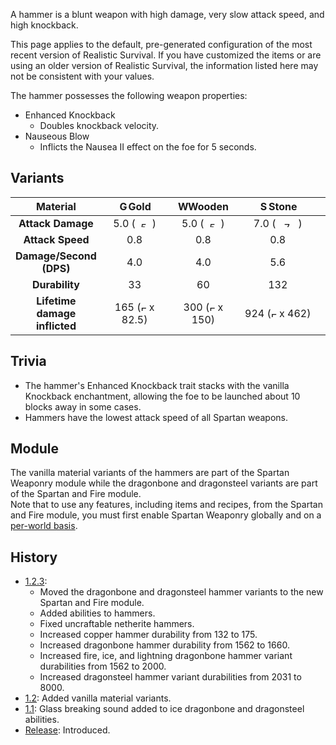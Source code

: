 A hammer is a blunt weapon with high damage, very slow attack speed, and high knockback.

This page applies to the default, pre-generated configuration of the most recent version of Realistic Survival. If you have customized the items or are using
an older version of Realistic Survival, the information listed here may not be consistent with your values.

The hammer possesses the following weapon properties:
- Enhanced Knockback
  - Doubles knockback velocity.
- Nauseous Blow
  - Inflicts the Nausea II effect on the foe for 5 seconds.

## Variants

|         **Material**          | <img src="https://raw.githubusercontent.com/ValMobile/RealisticSurvival-Wiki/master/images/golden-hammer-item.png" width="16" height="16" alt="Golden hammer"/>**Gold** | <img src="https://raw.githubusercontent.com/ValMobile/RealisticSurvival-Wiki/master/images/wooden-hammer-item.png" width="16" height="16" alt="Wooden hammer"/>**Wooden** | <img src="https://raw.githubusercontent.com/ValMobile/RealisticSurvival-Wiki/master/images/stone-hammer-item.png" width="16" height="16" alt="Stone hammer"/>**Stone** | <img src="https://raw.githubusercontent.com/ValMobile/RealisticSurvival-Wiki/master/images/copper-hammer-item.png" width="16" height="16" alt="Copper hammer"/>**Copper** |   <img src="https://raw.githubusercontent.com/ValMobile/RealisticSurvival-Wiki/master/images/iron-hammer-item.png" width="16" height="16" alt="Iron hammer"/>**Iron**   | <img src="https://raw.githubusercontent.com/ValMobile/RealisticSurvival-Wiki/master/images/diamond-hammer-item.png" width="16" height="16" alt="Diamond hammer"/>**Diamond** | <img src="https://raw.githubusercontent.com/ValMobile/RealisticSurvival-Wiki/master/images/netherite-hammer-item.png" width="16" height="16" alt="Netherite hammer"/>**Netherite** |  <img src="https://raw.githubusercontent.com/ValMobile/RealisticSurvival-Wiki/master/images/dragonbone-hammer-item.png" width="16" height="16" alt="Dragonbone hammer"/>**Dragonbone**   |          <img src="https://raw.githubusercontent.com/ValMobile/RealisticSurvival-Wiki/master/images/dragonbone-flamed-hammer-item.png" width="16" height="16" alt="Flamed dragonbone hammer"/>**Flamed Dragonbone**          | <img src="https://raw.githubusercontent.com/ValMobile/RealisticSurvival-Wiki/master/images/dragonbone-iced-hammer-item.png" width="16" height="16" alt="Iced dragonbone hammer"/>**Iced Dragonbone** |     <img src="https://raw.githubusercontent.com/ValMobile/RealisticSurvival-Wiki/master/images/dragonbone-lightning-hammer-item.png" width="16" height="16" alt="Lightning dragonbone hammer"/>**Lightning Dragonbone**      | <img src="https://raw.githubusercontent.com/ValMobile/RealisticSurvival-Wiki/master/images/dragonsteel-fire-hammer-item.png" width="16" height="16" alt="Fire dragonsteel hammer"/>**Fire Dragonsteel** | <img src="https://raw.githubusercontent.com/ValMobile/RealisticSurvival-Wiki/master/images/dragonsteel-ice-hammer-item.png" width="16" height="16" alt="Ice dragonsteel hammer"/>**Ice Dragonsteel** |    <img src="https://raw.githubusercontent.com/ValMobile/RealisticSurvival-Wiki/master/images/dragonsteel-lightning-hammer-item.png" width="16" height="16" alt="Lightning dragonsteel hammer"/>**Lightning Dragonsteel**    |
|:-----------------------------:|:-----------------------------------------------------------------------------------------------------------------------------------------------------------------------:|:-------------------------------------------------------------------------------------------------------------------------------------------------------------------------:|:----------------------------------------------------------------------------------------------------------------------------------------------------------------------:|:-------------------------------------------------------------------------------------------------------------------------------------------------------------------------:|:-----------------------------------------------------------------------------------------------------------------------------------------------------------------------:|:----------------------------------------------------------------------------------------------------------------------------------------------------------------------------:|:----------------------------------------------------------------------------------------------------------------------------------------------------------------------------------:|:----------------------------------------------------------------------------------------------------------------------------------------------------------------------------------------:|:----------------------------------------------------------------------------------------------------------------------------------------------------------------------------------------------------------------------------:|:----------------------------------------------------------------------------------------------------------------------------------------------------------------------------------------------------:|:----------------------------------------------------------------------------------------------------------------------------------------------------------------------------------------------------------------------------:|:-------------------------------------------------------------------------------------------------------------------------------------------------------------------------------------------------------:|:----------------------------------------------------------------------------------------------------------------------------------------------------------------------------------------------------:|:----------------------------------------------------------------------------------------------------------------------------------------------------------------------------------------------------------------------------:|
|       **Attack Damage**       |     5.0 (<img src="https://raw.githubusercontent.com/ValMobile/RealisticSurvival-Wiki/master/images/5-health-icon.png" width="27" height="9" alt="5 health icon"/>)     |      5.0 (<img src="https://raw.githubusercontent.com/ValMobile/RealisticSurvival-Wiki/master/images/5-health-icon.png" width="27" height="9" alt="5 health icon"/>)      |    7.0 (<img src="https://raw.githubusercontent.com/ValMobile/RealisticSurvival-Wiki/master/images/7-health-icon.png" width="36" height="9" alt="7 health icon"/>)     |      8.0 (<img src="https://raw.githubusercontent.com/ValMobile/RealisticSurvival-Wiki/master/images/8-health-icon.png" width="36" height="9" alt="8 health icon"/>)      |     9.0 (<img src="https://raw.githubusercontent.com/ValMobile/RealisticSurvival-Wiki/master/images/7-health-icon.png" width="54" height="9" alt="9 health icon"/>)     |      11.0 (<img src="https://raw.githubusercontent.com/ValMobile/RealisticSurvival-Wiki/master/images/11-health-icon.png" width="54" height="9" alt="11 health icon"/>)      |         13.0 (<img src="https://raw.githubusercontent.com/ValMobile/RealisticSurvival-Wiki/master/images/13-health-icon.png" width="63" height="9" alt="13 health icon"/>)         |            10.0 (<img src="https://raw.githubusercontent.com/ValMobile/RealisticSurvival-Wiki/master/images/10-health-icon.png" width="45" height="9" alt="10 health icon"/>)            |                              11.5 (<img src="https://raw.githubusercontent.com/ValMobile/RealisticSurvival-Wiki/master/images/11-health-icon.png" width="54" height="9" alt="11 health icon"/>)                              |                  11.5 (<img src="https://raw.githubusercontent.com/ValMobile/RealisticSurvival-Wiki/master/images/11-health-icon.png" width="54" height="9" alt="11 health icon"/>)                  |                              11.5 (<img src="https://raw.githubusercontent.com/ValMobile/RealisticSurvival-Wiki/master/images/11-health-icon.png" width="54" height="9" alt="11 health icon"/>)                              |                  27.0 (<img src="https://raw.githubusercontent.com/ValMobile/RealisticSurvival-Wiki/master/images/full-heart-icon.png" width="9" height="9" alt="Full heart"/> x 13.5)                  |                27.0 (<img src="https://raw.githubusercontent.com/ValMobile/RealisticSurvival-Wiki/master/images/full-heart-icon.png" width="9" height="9" alt="Full heart"/> x 13.5)                 |                            27.0 (<img src="https://raw.githubusercontent.com/ValMobile/RealisticSurvival-Wiki/master/images/full-heart-icon.png" width="9" height="9" alt="Full heart"/> x 13.5)                             |
|       **Attack Speed**        |                                                                                   0.8                                                                                   |                                                                                    0.8                                                                                    |                                                                                  0.8                                                                                   |                                                                                    0.8                                                                                    |                                                                                   0.8                                                                                   |                                                                                     0.8                                                                                      |                                                                                        0.8                                                                                         |                                                                                           0.8                                                                                            |                                                                                                             0.8                                                                                                              |                                                                                                 0.8                                                                                                  |                                                                                                             0.8                                                                                                              |                                                                                                   0.8                                                                                                   |                                                                                                 0.8                                                                                                  |                                                                                                             0.8                                                                                                              |
|    **Damage/Second (DPS)**    |                                                                                   4.0                                                                                   |                                                                                    4.0                                                                                    |                                                                                  5.6                                                                                   |                                                                                    6.4                                                                                    |                                                                                   7.2                                                                                   |                                                                                     8.8                                                                                      |                                                                                        10.4                                                                                        |                                                                                           8.0                                                                                            |                                                                                                             9.2                                                                                                              |                                                                                                 9.2                                                                                                  |                                                                                                             9.2                                                                                                              |                                                                                                  21.6                                                                                                   |                                                                                                 21.6                                                                                                 |                                                                                                             21.6                                                                                                             |
|        **Durability**         |                                   &nbsp;&nbsp;&nbsp;&nbsp;&nbsp;&nbsp;&nbsp;&nbsp;33&nbsp;&nbsp;&nbsp;&nbsp;&nbsp;&nbsp;&nbsp;&nbsp;                                    |                              &nbsp;&nbsp;&nbsp;&nbsp;&nbsp;&nbsp;&nbsp;&nbsp;&nbsp;60&nbsp;&nbsp;&nbsp;&nbsp;&nbsp;&nbsp;&nbsp;&nbsp;&nbsp;                               |                            &nbsp;&nbsp;&nbsp;&nbsp;&nbsp;&nbsp;&nbsp;&nbsp;&nbsp;132&nbsp;&nbsp;&nbsp;&nbsp;&nbsp;&nbsp;&nbsp;&nbsp;&nbsp;                             |            &nbsp;&nbsp;&nbsp;&nbsp;&nbsp;&nbsp;&nbsp;&nbsp;&nbsp;&nbsp;&nbsp;&nbsp;175&nbsp;&nbsp;&nbsp;&nbsp;&nbsp;&nbsp;&nbsp;&nbsp;&nbsp;&nbsp;&nbsp;&nbsp;            |           &nbsp;&nbsp;&nbsp;&nbsp;&nbsp;&nbsp;&nbsp;&nbsp;&nbsp;&nbsp;&nbsp;&nbsp;251&nbsp;&nbsp;&nbsp;&nbsp;&nbsp;&nbsp;&nbsp;&nbsp;&nbsp;&nbsp;&nbsp;&nbsp;           |             &nbsp;&nbsp;&nbsp;&nbsp;&nbsp;&nbsp;&nbsp;&nbsp;&nbsp;&nbsp;&nbsp;&nbsp;1562&nbsp;&nbsp;&nbsp;&nbsp;&nbsp;&nbsp;&nbsp;&nbsp;&nbsp;&nbsp;&nbsp;&nbsp;             |                &nbsp;&nbsp;&nbsp;&nbsp;&nbsp;&nbsp;&nbsp;&nbsp;&nbsp;&nbsp;&nbsp;&nbsp;2031&nbsp;&nbsp;&nbsp;&nbsp;&nbsp;&nbsp;&nbsp;&nbsp;&nbsp;&nbsp;&nbsp;&nbsp;                | &nbsp;&nbsp;&nbsp;&nbsp;&nbsp;&nbsp;&nbsp;&nbsp;&nbsp;&nbsp;&nbsp;&nbsp;&nbsp;&nbsp;&nbsp;1660&nbsp;&nbsp;&nbsp;&nbsp;&nbsp;&nbsp;&nbsp;&nbsp;&nbsp;&nbsp;&nbsp;&nbsp;&nbsp;&nbsp;&nbsp; | &nbsp;&nbsp;&nbsp;&nbsp;&nbsp;&nbsp;&nbsp;&nbsp;&nbsp;&nbsp;&nbsp;&nbsp;&nbsp;&nbsp;&nbsp;&nbsp;&nbsp;&nbsp;2000&nbsp;&nbsp;&nbsp;&nbsp;&nbsp;&nbsp;&nbsp;&nbsp;&nbsp;&nbsp;&nbsp;&nbsp;&nbsp;&nbsp;&nbsp;&nbsp;&nbsp;&nbsp; |       &nbsp;&nbsp;&nbsp;&nbsp;&nbsp;&nbsp;&nbsp;&nbsp;&nbsp;&nbsp;&nbsp;&nbsp;&nbsp;&nbsp;&nbsp;2000&nbsp;&nbsp;&nbsp;&nbsp;&nbsp;&nbsp;&nbsp;&nbsp;&nbsp;&nbsp;&nbsp;&nbsp;&nbsp;&nbsp;&nbsp;       | &nbsp;&nbsp;&nbsp;&nbsp;&nbsp;&nbsp;&nbsp;&nbsp;&nbsp;&nbsp;&nbsp;&nbsp;&nbsp;&nbsp;&nbsp;&nbsp;&nbsp;&nbsp;2000&nbsp;&nbsp;&nbsp;&nbsp;&nbsp;&nbsp;&nbsp;&nbsp;&nbsp;&nbsp;&nbsp;&nbsp;&nbsp;&nbsp;&nbsp;&nbsp;&nbsp;&nbsp; |        &nbsp;&nbsp;&nbsp;&nbsp;&nbsp;&nbsp;&nbsp;&nbsp;&nbsp;&nbsp;&nbsp;&nbsp;&nbsp;&nbsp;&nbsp;8000&nbsp;&nbsp;&nbsp;&nbsp;&nbsp;&nbsp;&nbsp;&nbsp;&nbsp;&nbsp;&nbsp;&nbsp;&nbsp;&nbsp;&nbsp;         |       &nbsp;&nbsp;&nbsp;&nbsp;&nbsp;&nbsp;&nbsp;&nbsp;&nbsp;&nbsp;&nbsp;&nbsp;&nbsp;&nbsp;&nbsp;8000&nbsp;&nbsp;&nbsp;&nbsp;&nbsp;&nbsp;&nbsp;&nbsp;&nbsp;&nbsp;&nbsp;&nbsp;&nbsp;&nbsp;&nbsp;       | &nbsp;&nbsp;&nbsp;&nbsp;&nbsp;&nbsp;&nbsp;&nbsp;&nbsp;&nbsp;&nbsp;&nbsp;&nbsp;&nbsp;&nbsp;&nbsp;&nbsp;&nbsp;8000&nbsp;&nbsp;&nbsp;&nbsp;&nbsp;&nbsp;&nbsp;&nbsp;&nbsp;&nbsp;&nbsp;&nbsp;&nbsp;&nbsp;&nbsp;&nbsp;&nbsp;&nbsp; |
| **Lifetime damage inflicted** |  165 (<img src="https://raw.githubusercontent.com/ValMobile/RealisticSurvival-Wiki/master/images/full-heart-icon.png" width="9" height="9" alt="Full heart"/> x 82.5)   |    300 (<img src="https://raw.githubusercontent.com/ValMobile/RealisticSurvival-Wiki/master/images/full-heart-icon.png" width="9" height="9" alt="Full heart"/> x 150)    |  924 (<img src="https://raw.githubusercontent.com/ValMobile/RealisticSurvival-Wiki/master/images/full-heart-icon.png" width="9" height="9" alt="Full heart"/> x 462)   |   1400 (<img src="https://raw.githubusercontent.com/ValMobile/RealisticSurvival-Wiki/master/images/full-heart-icon.png" width="9" height="9" alt="Full heart"/> x 700)    | 2259 (<img src="https://raw.githubusercontent.com/ValMobile/RealisticSurvival-Wiki/master/images/full-heart-icon.png" width="9" height="9" alt="Full heart"/> x 1129.5) |    17182 (<img src="https://raw.githubusercontent.com/ValMobile/RealisticSurvival-Wiki/master/images/full-heart-icon.png" width="9" height="9" alt="Full heart"/> x 8591)    |     26403 (<img src="https://raw.githubusercontent.com/ValMobile/RealisticSurvival-Wiki/master/images/full-heart-icon.png" width="9" height="9" alt="Full heart"/> x 13201.5)      |          16600 (<img src="https://raw.githubusercontent.com/ValMobile/RealisticSurvival-Wiki/master/images/full-heart-icon.png" width="9" height="9" alt="Full heart"/> x 8300)          |                           23000 (<img src="https://raw.githubusercontent.com/ValMobile/RealisticSurvival-Wiki/master/images/full-heart-icon.png" width="9" height="9" alt="Full heart"/> x 11500)                            |               23000 (<img src="https://raw.githubusercontent.com/ValMobile/RealisticSurvival-Wiki/master/images/full-heart-icon.png" width="9" height="9" alt="Full heart"/> x 11500)                |                           23000 (<img src="https://raw.githubusercontent.com/ValMobile/RealisticSurvival-Wiki/master/images/full-heart-icon.png" width="9" height="9" alt="Full heart"/> x 11500)                            |                216000 (<img src="https://raw.githubusercontent.com/ValMobile/RealisticSurvival-Wiki/master/images/full-heart-icon.png" width="9" height="9" alt="Full heart"/> x 108000)                |              216000 (<img src="https://raw.githubusercontent.com/ValMobile/RealisticSurvival-Wiki/master/images/full-heart-icon.png" width="9" height="9" alt="Full heart"/> x 108000)               |                          216000 (<img src="https://raw.githubusercontent.com/ValMobile/RealisticSurvival-Wiki/master/images/full-heart-icon.png" width="9" height="9" alt="Full heart"/> x 108000)                           |

## Trivia
- The hammer's Enhanced Knockback trait stacks with the vanilla Knockback enchantment, allowing the foe to be launched about 10 blocks away in some cases.
- Hammers have the lowest attack speed of all Spartan weapons.

## Module
The vanilla material variants of the hammers are part of the Spartan Weaponry module while the
dragonbone and dragonsteel variants are part of the Spartan and Fire module.<br>
Note that to use any features, including items and recipes, from
the Spartan and Fire module, you must first enable Spartan Weaponry globally and on a [per-world basis](https://github.com/ValMobile/RealisticSurvival/wiki/Installing-Realistic-Survival#customizing-the-install).

## History
- [1.2.3](https://github.com/ValMobile/RealisticSurvival/wiki/1.2.3):
  - Moved the dragonbone and dragonsteel hammer variants to the new Spartan and Fire module.
  - Added abilities to hammers.
  - Fixed uncraftable netherite hammers.
  - Increased copper hammer durability from 132 to 175.
  - Increased dragonbone hammer durability from 1562 to 1660.
  - Increased fire, ice, and lightning dragonbone hammer variant durabilities from 1562 to 2000.
  - Increased dragonsteel hammer variant durabilities from 2031 to 8000.
- [1.2](https://github.com/ValMobile/RealisticSurvival/wiki/1.2): Added vanilla material variants.
- [1.1](https://github.com/ValMobile/RealisticSurvival/wiki/0.8): Glass breaking sound added to ice dragonbone and dragonsteel abilities.
- [Release](https://github.com/ValMobile/RealisticSurvival/wiki/Release): Introduced.